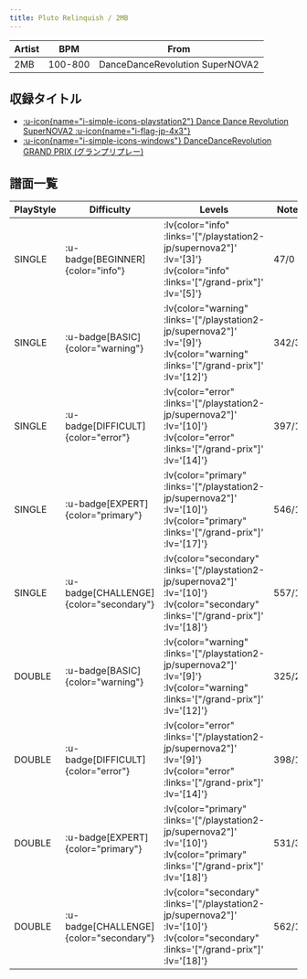 ```yaml
---
title: Pluto Relinquish / 2MB
---
```


|Artist|BPM|From|
|------|---|----|
|2MB|100-800|DanceDanceRevolution SuperNOVA2|

## 収録タイトル

- [ :u-icon{name="i-simple-icons-playstation2"} Dance Dance Revolution SuperNOVA2 :u-icon{name="i-flag-jp-4x3"} ](/playstation2-jp/supernova2)
- [ :u-icon{name="i-simple-icons-windows"} DanceDanceRevolution GRAND PRIX (グランプリプレー)](/grand-prix)


## 譜面一覧

|PlayStyle|Difficulty|Levels|Notes|Movie|
|---------|----------|------|-----|-----|
|SINGLE| :u-badge[BEGINNER]{color="info"} | :lv{color="info" :links='["/playstation2-jp/supernova2"]' :lv='[3]'}  :lv{color="info" :links='["/grand-prix"]' :lv='[5]'} |47/0||
|SINGLE| :u-badge[BASIC]{color="warning"} | :lv{color="warning" :links='["/playstation2-jp/supernova2"]' :lv='[9]'}  :lv{color="warning" :links='["/grand-prix"]' :lv='[12]'} |342/36||
|SINGLE| :u-badge[DIFFICULT]{color="error"} | :lv{color="error" :links='["/playstation2-jp/supernova2"]' :lv='[10]'}  :lv{color="error" :links='["/grand-prix"]' :lv='[14]'} |397/10||
|SINGLE| :u-badge[EXPERT]{color="primary"} | :lv{color="primary" :links='["/playstation2-jp/supernova2"]' :lv='[10]'}  :lv{color="primary" :links='["/grand-prix"]' :lv='[17]'} |546/13||
|SINGLE| :u-badge[CHALLENGE]{color="secondary"} | :lv{color="secondary" :links='["/playstation2-jp/supernova2"]' :lv='[10]'}  :lv{color="secondary" :links='["/grand-prix"]' :lv='[18]'} |557/17||
|DOUBLE| :u-badge[BASIC]{color="warning"} | :lv{color="warning" :links='["/playstation2-jp/supernova2"]' :lv='[9]'}  :lv{color="warning" :links='["/grand-prix"]' :lv='[12]'} |325/23||
|DOUBLE| :u-badge[DIFFICULT]{color="error"} | :lv{color="error" :links='["/playstation2-jp/supernova2"]' :lv='[9]'}  :lv{color="error" :links='["/grand-prix"]' :lv='[14]'} |398/19||
|DOUBLE| :u-badge[EXPERT]{color="primary"} | :lv{color="primary" :links='["/playstation2-jp/supernova2"]' :lv='[10]'}  :lv{color="primary" :links='["/grand-prix"]' :lv='[18]'} |531/3||
|DOUBLE| :u-badge[CHALLENGE]{color="secondary"} | :lv{color="secondary" :links='["/playstation2-jp/supernova2"]' :lv='[10]'}  :lv{color="secondary" :links='["/grand-prix"]' :lv='[18]'} |562/12||

